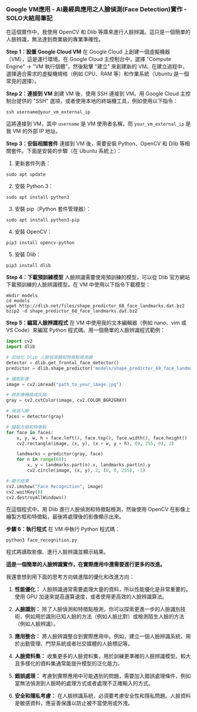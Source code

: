 ### **Google VM應用 - AI最經典應用之人臉偵測(Face Detection)實作 -SOLO大結局筆記**

在這個實作中，我使用 OpenCV 和 Dlib 等庫來進行人臉辨識。這只是一個簡單的人臉辨識，無法達到商業級的專業準確性。

**Step 1：設置 Google Cloud VM**
在 Google Cloud 上創建一個虛擬機器（VM），這是運行環境。在 Google Cloud 主控制台中，選擇 "Compute Engine" -> "VM 執行個體"，然後點擊 "建立" 來創建新的 VM。在建立過程中，選擇適合需求的虛擬機規格（例如 CPU、RAM 等）和作業系統（Ubuntu 是一個常見的選擇）。

**Step 2：連接到 VM**
創建 VM 後，使用 SSH 連接到 VM。用 Google Cloud 主控制台提供的 "SSH" 選項，或者使用本地的終端機工具，例如使用以下指令：

```
ssh username@your_vm_external_ip
```

這將連接到 VM，其中 `username` 是 VM 使用者名稱，而 `your_vm_external_ip` 是我 VM 的外部 IP 地址。

**Step 3：安裝相關套件**
連接到 VM 後，需要安裝 Python、OpenCV 和 Dlib 等相關套件。下面是安裝的步驟（在 Ubuntu 系統上）：

1. 更新套件列表：

```
sudo apt update
```

2. 安裝 Python 3：

```
sudo apt install python3
```

3. 安裝 pip（Python 套件管理器）：

```
sudo apt install python3-pip
```

4. 安裝 OpenCV：

```
pip3 install opencv-python
```

5. 安裝 Dlib：

```
pip3 install dlib
```

**Step 4：下載預訓練模型**
人臉辨識需要使用預訓練的模型，可以從 Dlib 官方網站下載預訓練的人臉辨識模型。在 VM 中使用以下指令下載模型：

```
mkdir models
cd models
wget http://dlib.net/files/shape_predictor_68_face_landmarks.dat.bz2
bzip2 -d shape_predictor_68_face_landmarks.dat.bz2
```

**Step 5：編寫人臉辨識程式**
在 VM 中使用我的文本編輯器（例如 nano、vim 或 VS Code）來編寫 Python 程式碼。用一個簡單的人臉辨識程式範例：

```python
import cv2
import dlib

# 初始化 Dlib 人臉偵測器和特徵點檢測器
detector = dlib.get_frontal_face_detector()
predictor = dlib.shape_predictor("models/shape_predictor_68_face_landmarks.dat")

# 讀取影像
image = cv2.imread("path_to_your_image.jpg")

# 將影像轉換成灰階
gray = cv2.cvtColor(image, cv2.COLOR_BGR2GRAY)

# 偵測人臉
faces = detector(gray)

# 繪製方框和特徵點
for face in faces:
    x, y, w, h = face.left(), face.top(), face.width(), face.height()
    cv2.rectangle(image, (x, y), (x + w, y + h), (0, 255, 0), 2)

    landmarks = predictor(gray, face)
    for n in range(68):
        x, y = landmarks.part(n).x, landmarks.part(n).y
        cv2.circle(image, (x, y), 2, (0, 0, 255), -1)

# 顯示結果
cv2.imshow("Face Recognition", image)
cv2.waitKey(0)
cv2.destroyAllWindows()
```

在這個程式中，用 Dlib 進行人臉偵測和特徵點檢測，然後使用 OpenCV 在影像上繪製方框和特徵點，最後將處理後的影像顯示出來。

**步驟 6：執行程式**
在 VM 中執行 Python 程式碼：

```
python3 face_recognition.py
```

程式將讀取影像、進行人臉辨識並顯示結果。

**這是一個簡單的人臉辨識實作，在實際應用中還需要進行更多的改進。**

我還會想到用下面的思考方向做進階的優化和改進方向：

1. **性能優化：** 人臉辨識通常需要處理大量的資料，所以性能優化是非常重要的。使用 GPU 加速來提高運算速度，或者使用更高效的人臉辨識算法。

2. **人臉識別：** 除了人臉偵測和特徵點檢測，你可以探索更進一步的人臉識別技術，例如用於識別已知人臉的方法（例如人臉比對）或檢測陌生人臉的方法（例如人臉辨識）。

3. **應用整合：** 將人臉辨識整合到實際應用中。例如，建立一個人臉辨識系統，用於出勤管理、門禁系統或者社交媒體的人臉標記等。

4. **人臉資料集：** 收集更多的人臉資料集，用於訓練更準確的人臉辨識模型。較大且多樣化的資料集通常能提升模型的泛化能力。

5. **錯誤處理：** 考慮到實際應用中可能遇到的問題，需要加入錯誤處理條件，例如當無法偵測到人臉時的處理方式或者處理不正確輸入的方式。

6. **安全和隱私考慮：** 在人臉辨識系統，必須要考慮安全性和隱私問題。人臉資料是敏感資料，應妥善保護以防止被不當使用或外洩。
